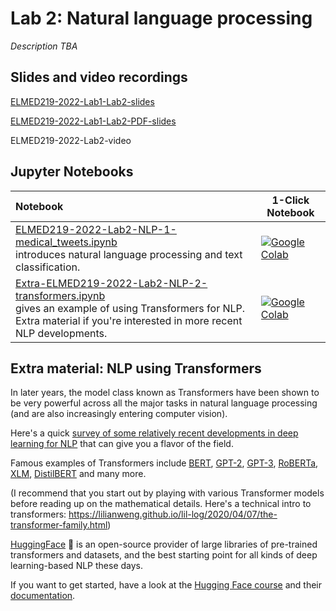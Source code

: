 # Lab 2: Natural language processing

_Description TBA_

## Slides and video recordings

[ELMED219-2022-Lab1-Lab2-slides](https://docs.google.com/presentation/d/e/2PACX-1vQOKLmNXIEZIFCewE6DBaW-zwEunEjZUfc-1SFOi_hXlIhxcOV66L1E9sVSvGJkIusaFrghF2RuTV62/pub?start=false&loop=false&delayms=3000)

[ELMED219-2022-Lab1-Lab2-PDF-slides](../assets/PDF-slides/7-ELMED219-2022-Lab1-Lab2-EHR_and_NLP.pdf)

ELMED219-2022-Lab2-video


## Jupyter Notebooks

| Notebook    |      1-Click Notebook      |
|:----------|------|
|  [ELMED219-2022-Lab2-NLP-1-medical_tweets.ipynb](https://nbviewer.org/github/MMIV-ML/ELMED219-2022/blob/main/Lab2-NLP/ELMED219-2021-Lab2-NLP-1-medical_tweets.ipynb)  <br>introduces natural language processing and text classification. | [![Google Colab](https://colab.research.google.com/assets/colab-badge.svg)](https://colab.research.google.com/github/MMIV-ML/ELMED219-2022/blob/main/Lab2-NLP/ELMED219-2021-Lab2-NLP-1-medical_tweets.ipynb)|
|  [Extra-ELMED219-2022-Lab2-NLP-2-transformers.ipynb](https://nbviewer.org/github/MMIV-ML/ELMED219-2022/blob/main/Lab2-NLP/Extra-ELMED219-2022-Lab2-NLP-2-transformers.ipynb)  <br>gives an example of using Transformers for NLP. Extra material if you're interested in more recent NLP developments. | [![Google Colab](https://colab.research.google.com/assets/colab-badge.svg)](https://colab.research.google.com/github/MMIV-ML/ELMED219-2022/blob/main/Lab2-NLP/Extra-ELMED219-2022-Lab2-NLP-2-transformers.ipynb)|


## Extra material: NLP using Transformers

In later years, the model class known as Transformers have been shown to be very powerful across all the major tasks in natural language processing (and are also increasingly entering computer vision). 

Here's a quick [survey of some relatively recent developments in deep learning for NLP](https://towardsdatascience.com/a-2021-nlp-retrospective-b6f51e60026a) that can give you a flavor of the field. 

Famous examples of Transformers include [BERT](https://arxiv.org/abs/1810.04805), [GPT-2](https://blog.openai.com/better-language-models/), [GPT-3](https://arxiv.org/abs/2005.14165), [RoBERTa](https://arxiv.org/abs/1907.11692), [XLM](https://arxiv.org/abs/1901.07291), [DistilBERT](https://arxiv.org/abs/1910.01108) and many more. 


(I recommend that you start out by playing with various Transformer models before reading up on the mathematical details. Here's a technical intro to transformers: https://lilianweng.github.io/lil-log/2020/04/07/the-transformer-family.html)


[HuggingFace](https://huggingface.co/)  :hugs: is an open-source provider of large libraries of pre-trained transformers and datasets, and the best starting point for all kinds of deep learning-based NLP these days. 

If you want to get started, have a look at the [Hugging Face course](https://huggingface.co/course/chapter1/1) and their [documentation](https://huggingface.co/transformers/).